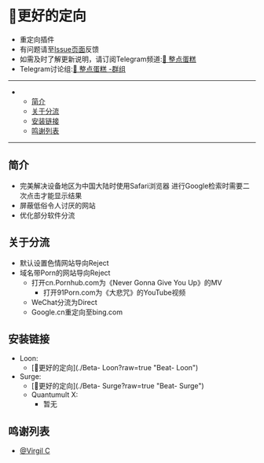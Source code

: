 # 🎾更好的定向
  * 重定向插件
  * 有问题请至[Issue页面](https://github.com/dhawudh/Beta-GoogleVC/issues)反馈
  * 如需及时了解更新说明，请订阅Telegram频道:[🍰 整点蛋糕](https://t.me/dangaonie)
  * Telegram讨论组:[🍰 整点蛋糕 -群组](https://t.me/danggao)

---

-
  - [简介](#简介)
  - [关于分流](#关于分流)
  - [安装链接](#安装链接)
  - [鸣谢列表](#鸣谢列表)

---
## 简介
  * 完美解决设备地区为中国大陆时使用Safari浏览器
    进行Google检索时需要二次点击才能显示结果
  * 屏蔽低俗令人讨厌的网站  
  * 优化部分软件分流  

## 关于分流
  * 默认设置色情网站导向Reject
  * 域名带Porn的网站导向Reject
    * 打开cn.Pornhub.com为《Never Gonna Give You Up》的MV
      * 打开91Porn.com为《大悲咒》的YouTube视频
    * WeChat分流为Direct 
    * Google.cn重定向至bing.com 


## 安装链接
  * Loon:
    * [🎾更好的定向](./Beta- Loon?raw=true "Beat- Loon") 
* Surge:
    * [🎾更好的定向](./Beta- Surge?raw=true "Beat- Surge")   
  * Quantumult X:
    * 暂无
 


## 鸣谢列表
  * [@Virgil C](https://github.com/VirgilClyne)
